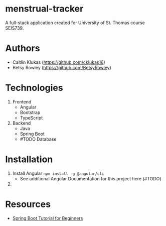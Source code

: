 # menstrual-tracker
A full-stack application created for University of St. Thomas course SEIS739.

# Authors
- Caitlin Klukas (https://github.com/cklukas16)
- Betsy Rowley (https://github.com/BetsyRowley)

# Technologies
1. Frontend
    * Angular 
    * Bootstrap
    * TypeScript
2. Backend
    * Java
    * Spring Boot
    * #TODO Database

# Installation
1. Install Angular `npm install -g @angular/cli`
    * See additional Angular Documentation for this project here (#TODO)
2. 

# Resources

- [Spring Boot Tutorial for Beginners](https://www.youtube.com/watch?v=UgX5lgv4uVM)